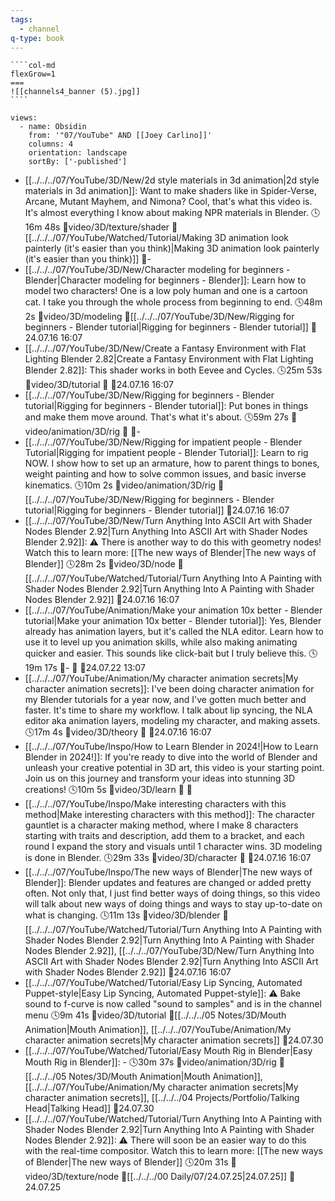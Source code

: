 ```yaml
---
tags:
  - channel
q-type: book
---
```

`````col
````col-md
flexGrow=1
===
![[channels4_banner (5).jpg]]
````
`````
```page-gallery
views:
  - name: Obsidin
    from: '"07/YouTube" AND [[Joey Carlino]]'
    columns: 4
    orientation: landscape
    sortBy: ['-published']
```
- [[../../../07/YouTube/3D/New/2d style materials in 3d animation|2d style materials in 3d animation]]:  Want to make shaders like in Spider-Verse, Arcane, Mutant Mayhem, and Nimona? Cool, that's what this video is. It's almost everything I know about making NPR materials in Blender. 🕓16m 48s 📍video/3D/texture/shader 📝[[../../../07/YouTube/Watched/Tutorial/Making 3D animation look painterly (it's easier than you think)|Making 3D animation look painterly (it's easier than you think)]] 📌\-
- [[../../../07/YouTube/3D/New/Character modeling for beginners - Blender|Character modeling for beginners - Blender]]:  Learn how to model two characters! One is a low poly human and one is a cartoon cat. I take you through the whole process from beginning to end. 🕓48m 2s 📍video/3D/modeling 📝[[../../../07/YouTube/3D/New/Rigging for beginners - Blender tutorial|Rigging for beginners - Blender tutorial]] 📌24.07.16 16:07
- [[../../../07/YouTube/3D/New/Create a Fantasy Environment with Flat Lighting  Blender 2.82|Create a Fantasy Environment with Flat Lighting  Blender 2.82]]:  This shader works in both Eevee and Cycles. 🕓25m 53s 📍video/3D/tutorial 📝 📌24.07.16 16:07
- [[../../../07/YouTube/3D/New/Rigging for beginners - Blender tutorial|Rigging for beginners - Blender tutorial]]:  Put bones in things and make them move around. That's what it's about. 🕓59m 27s 📍video/animation/3D/rig 📝 📌\-
- [[../../../07/YouTube/3D/New/Rigging for impatient people - Blender Tutorial|Rigging for impatient people - Blender Tutorial]]:  Learn to rig NOW. I show how to set up an armature, how to parent things to bones, weight painting and how to solve common issues, and basic inverse kinematics. 🕓10m 2s 📍video/animation/3D/rig 📝[[../../../07/YouTube/3D/New/Rigging for beginners - Blender tutorial|Rigging for beginners - Blender tutorial]] 📌24.07.16 16:07
- [[../../../07/YouTube/3D/New/Turn Anything Into ASCII Art with Shader Nodes  Blender 2.92|Turn Anything Into ASCII Art with Shader Nodes  Blender 2.92]]:  ⚠️ There is another way to do this with geometry nodes! Watch this to learn more: [[The new ways of Blender|The new ways of Blender]] 🕓28m 2s 📍video/3D/node 📝[[../../../07/YouTube/Watched/Tutorial/Turn Anything Into A Painting with Shader Nodes  Blender 2.92|Turn Anything Into A Painting with Shader Nodes  Blender 2.92]] 📌24.07.16 16:07
- [[../../../07/YouTube/Animation/Make your animation 10x better - Blender tutorial|Make your animation 10x better - Blender tutorial]]:  Yes, Blender already has animation layers, but it's called the NLA editor. Learn how to use it to level up you animation skills, while also making animating quicker and easier. This sounds like click-bait but I truly believe this. 🕓19m 17s 📍\- 📝 📌24.07.22 13:07
- [[../../../07/YouTube/Animation/My character animation secrets|My character animation secrets]]:  I've been doing character animation for my Blender tutorials for a year now, and I've gotten much better and faster. It's time to share my workflow. I talk about lip syncing, the NLA editor aka animation layers, modeling my character, and making assets. 🕓17m 4s 📍video/3D/theory 📝 📌24.07.16 16:07
- [[../../../07/YouTube/Inspo/How to Learn Blender in 2024!|How to Learn Blender in 2024!]]:  If you're ready to dive into the world of Blender and unleash your creative potential in 3D art, this video is your starting point. Join us on this journey and transform your ideas into stunning 3D creations! 🕓10m 5s 📍video/3D/learn 📝 📌
- [[../../../07/YouTube/Inspo/Make interesting characters with this method|Make interesting characters with this method]]:  The character gauntlet is a character making method, where I make 8 characters starting with traits and description, add them to a bracket, and each round I expand the story and visuals until 1 character wins. 3D modeling is done in Blender. 🕓29m 33s 📍video/3D/character 📝 📌24.07.16 16:07
- [[../../../07/YouTube/Inspo/The new ways of Blender|The new ways of Blender]]:  Blender updates and features are changed or added pretty often. Not only that, I just find better ways of doing things, so this video will talk about new ways of doing things and ways to stay up-to-date on what is changing. 🕓11m 13s 📍video/3D/blender 📝[[../../../07/YouTube/Watched/Tutorial/Turn Anything Into A Painting with Shader Nodes  Blender 2.92|Turn Anything Into A Painting with Shader Nodes  Blender 2.92]], [[../../../07/YouTube/3D/New/Turn Anything Into ASCII Art with Shader Nodes  Blender 2.92|Turn Anything Into ASCII Art with Shader Nodes  Blender 2.92]] 📌24.07.16 16:07
- [[../../../07/YouTube/Watched/Tutorial/Easy Lip Syncing, Automated Puppet-style|Easy Lip Syncing, Automated Puppet-style]]:  ⚠️ Bake sound to f-curve is now called "sound to samples" and is in the channel menu 🕓9m 41s 📍video/3D/tutorial 📝[[../../../05 Notes/3D/Mouth Animation|Mouth Animation]], [[../../../07/YouTube/Animation/My character animation secrets|My character animation secrets]] 📌24.07.30
- [[../../../07/YouTube/Watched/Tutorial/Easy Mouth Rig in Blender|Easy Mouth Rig in Blender]]:  \- 🕓30m 37s 📍video/animation/3D/rig 📝[[../../../05 Notes/3D/Mouth Animation|Mouth Animation]], [[../../../07/YouTube/Animation/My character animation secrets|My character animation secrets]], [[../../../04 Projects/Portfolio/Talking Head|Talking Head]] 📌24.07.30
- [[../../../07/YouTube/Watched/Tutorial/Turn Anything Into A Painting with Shader Nodes  Blender 2.92|Turn Anything Into A Painting with Shader Nodes  Blender 2.92]]:  ⚠️ There will soon be an easier way to do this with the real-time compositor. Watch this to learn more: [[The new ways of Blender|The new ways of Blender]] 🕓20m 31s 📍video/3D/texture/node 📝[[../../../00 Daily/07/24.07.25|24.07.25]] 📌24.07.25
